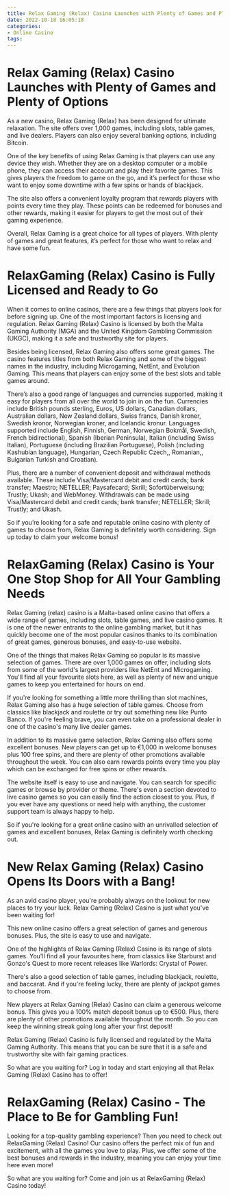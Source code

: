 ```yaml
---
title: Relax Gaming (Relax) Casino Launches with Plenty of Games and Plenty of Options
date: 2022-10-18 16:05:18
categories:
- Online Casino
tags:
---
```



#  Relax Gaming (Relax) Casino Launches with Plenty of Games and Plenty of Options

As a new casino, Relax Gaming (Relax) has been designed for ultimate relaxation. The site offers over 1,000 games, including slots, table games, and live dealers. Players can also enjoy several banking options, including Bitcoin.

One of the key benefits of using Relax Gaming is that players can use any device they wish. Whether they are on a desktop computer or a mobile phone, they can access their account and play their favorite games. This gives players the freedom to game on the go, and it’s perfect for those who want to enjoy some downtime with a few spins or hands of blackjack.

The site also offers a convenient loyalty program that rewards players with points every time they play. These points can be redeemed for bonuses and other rewards, making it easier for players to get the most out of their gaming experience.

Overall, Relax Gaming is a great choice for all types of players. With plenty of games and great features, it’s perfect for those who want to relax and have some fun.

#  RelaxGaming (Relax) Casino is Fully Licensed and Ready to Go

When it comes to online casinos, there are a few things that players look for before signing up. One of the most important factors is licensing and regulation. Relax Gaming (Relax) Casino is licensed by both the Malta Gaming Authority (MGA) and the United Kingdom Gambling Commission (UKGC), making it a safe and trustworthy site for players.

Besides being licensed, Relax Gaming also offers some great games. The casino features titles from both Relax Gaming and some of the biggest names in the industry, including Microgaming, NetEnt, and Evolution Gaming. This means that players can enjoy some of the best slots and table games around.

There’s also a good range of languages and currencies supported, making it easy for players from all over the world to join in on the fun. Currencies include British pounds sterling, Euros, US dollars, Canadian dollars, Australian dollars, New Zealand dollars, Swiss francs, Danish kroner, Swedish kronor, Norwegian kroner, and Icelandic kronur. Languages supported include English, Finnish, German, Norwegian Bokmål, Swedish, French bidirectional), Spanish (Iberian Peninsula), Italian (including Swiss Italian), Portuguese (including Brazilian Portuguese), Polish (including Kashubian language), Hungarian, Czech Republic Czech,, Romanian,, Bulgarian Turkish and Croatian).

Plus, there are a number of convenient deposit and withdrawal methods available. These include Visa/Mastercard debit and credit cards; bank transfer; Maestro; NETELLER; Paysafecard; Skrill; Sofortüberweisung; Trustly; Ukash; and WebMoney. Withdrawals can be made using Visa/Mastercard debit and credit cards; bank transfer; NETELLER; Skrill; Trustly; and Ukash.

So if you’re looking for a safe and reputable online casino with plenty of games to choose from, Relax Gaming is definitely worth considering. Sign up today to claim your welcome bonus!

#  RelaxGaming (Relax) Casino is Your One Stop Shop for All Your Gambling Needs

Relax Gaming (relax) casino is a Malta-based online casino that offers a wide range of games, including slots, table games, and live casino games. It is one of the newer entrants to the online gambling market, but it has quickly become one of the most popular casinos thanks to its combination of great games, generous bonuses, and easy-to-use website.

One of the things that makes Relax Gaming so popular is its massive selection of games. There are over 1,000 games on offer, including slots from some of the world's largest providers like NetEnt and Microgaming. You'll find all your favourite slots here, as well as plenty of new and unique games to keep you entertained for hours on end.

If you're looking for something a little more thrilling than slot machines, Relax Gaming also has a huge selection of table games. Choose from classics like blackjack and roulette or try out something new like Punto Banco. If you're feeling brave, you can even take on a professional dealer in one of the casino's many live dealer games.

In addition to its massive game selection, Relax Gaming also offers some excellent bonuses. New players can get up to €1,000 in welcome bonuses plus 100 free spins, and there are plenty of other promotions available throughout the week. You can also earn rewards points every time you play which can be exchanged for free spins or other rewards.

The website itself is easy to use and navigate. You can search for specific games or browse by provider or theme. There's even a section devoted to live casino games so you can easily find the action closest to you. Plus, if you ever have any questions or need help with anything, the customer support team is always happy to help.

So if you're looking for a great online casino with an unrivalled selection of games and excellent bonuses, Relax Gaming is definitely worth checking out.

#  New Relax Gaming (Relax) Casino Opens Its Doors with a Bang!

As an avid casino player, you're probably always on the lookout for new places to try your luck. Relax Gaming (Relax) Casino is just what you've been waiting for!

This new online casino offers a great selection of games and generous bonuses. Plus, the site is easy to use and navigate.

One of the highlights of Relax Gaming (Relax) Casino is its range of slots games. You'll find all your favourites here, from classics like Starburst and Gonzo's Quest to more recent releases like Warlords: Crystal of Power.

There's also a good selection of table games, including blackjack, roulette, and baccarat. And if you're feeling lucky, there are plenty of jackpot games to choose from.

New players at Relax Gaming (Relax) Casino can claim a generous welcome bonus. This gives you a 100% match deposit bonus up to €500. Plus, there are plenty of other promotions available throughout the month. So you can keep the winning streak going long after your first deposit!

Relax Gaming (Relax) Casino is fully licensed and regulated by the Malta Gaming Authority. This means that you can be sure that it is a safe and trustworthy site with fair gaming practices.

So what are you waiting for? Log in today and start enjoying all that Relax Gaming (Relax) Casino has to offer!

#  RelaxGaming (Relax) Casino - The Place to Be for Gambling Fun!

Looking for a top-quality gambling experience? Then you need to check out RelaxGaming (Relax) Casino! Our casino offers the perfect mix of fun and excitement, with all the games you love to play. Plus, we offer some of the best bonuses and rewards in the industry, meaning you can enjoy your time here even more!

So what are you waiting for? Come and join us at RelaxGaming (Relax) Casino today!